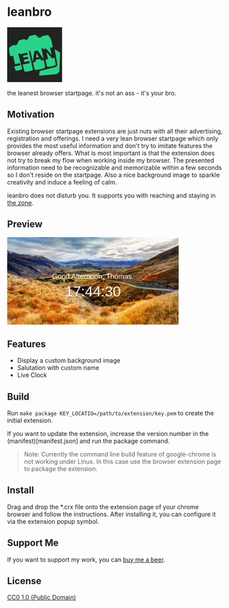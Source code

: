 leanbro
=======

![fistbump with the word LEAN on it](src/images/icon128.png)

the leanest browser startpage. it's not an ass - it's your bro.

## Motivation

Existing browser startpage extensions are just nuts with all their advertising, registration and offerings. I need a very lean browser startpage which only provides the most useful information and don't try to imitate features the browser already offers. What is most important is that the extension does not try to break my flow when working inside my browser. The presented information need to be recognizable and memorizable within a few seconds so I don't reside on the startpage. Also a nice background image to sparkle creativity and induce a feeling of calm.

leanbro does not disturb you. It supports you with reaching and staying in [the zone](https://en.wikipedia.org/wiki/Flow_(psychology)).

## Preview

<a href="preview.png"><img src="preview.png" width="400" /></a>

## Features

* Display a custom background image
* Salutation with custom name
* Live Clock

## Build

Run `make package KEY_LOCATIO=/path/to/extension/key.pem` to create the initial extension.

If you want to update the extension, increase the version number in the (manifest)[manifest.json] and run the package command.

> Note: Currently the command line build feature of google-chrome is not working under Linux. In this case use the browser extension page to package the extension.

## Install

Drag and drop the *.crx file onto the extension page of your chrome browser and follow the instructions. After installing it, you can configure it via the extension popup symbol.

## Support Me

If you want to support my work, you can [buy me a beer](https://www.buymeacoffee.com/chronicc).
## License

[CC0 1.0 (Public Domain)](LICENSE.md)
